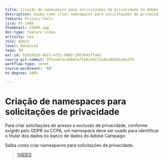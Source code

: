 ```yaml
---
title: Criação de namespaces para solicitações de privacidade no Adobe Campaign Standard (ACS)
description: Saiba como criar namespaces para solicitações de privacidade.
feature: Privacy Tools
jira: KT-1460
thumbnail: 22600.jpg
doc-type: feature video
activity: use
role: Admin
level: Advanced
team: TM
exl-id: b2d5362b-9b23-4f51-9802-19636457fab3
source-git-commit: 075aa9fdcd004faf1b6cb91f2a813dd2b5a8ad79
workflow-type: tm+mt
source-wordcount: '60'
ht-degree: 100%

---
```


# Criação de namespaces para solicitações de privacidade

Para criar solicitações de acesso e exclusão de privacidade, conforme exigido pelo GDPR ou CCPA, um namespace deve ser usado para identificar o titular dos dados no banco de dados do Adobe Campaign.

Saiba como criar namespaces para solicitações de privacidade.

>[!VIDEO](https://video.tv.adobe.com/v/22600?quality=12&learn=on)
